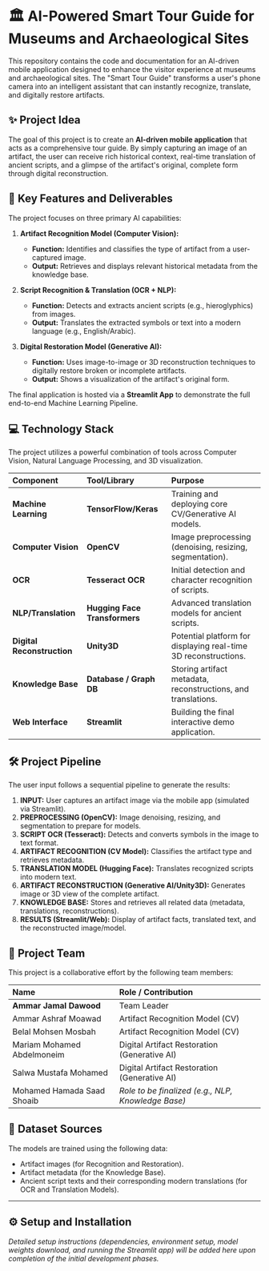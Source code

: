 # 🏛️ AI-Powered Smart Tour Guide for Museums and Archaeological Sites

This repository contains the code and documentation for an AI-driven mobile application designed to enhance the visitor experience at museums and archaeological sites. The "Smart Tour Guide" transforms a user's phone camera into an intelligent assistant that can instantly recognize, translate, and digitally restore artifacts.

## ✨ Project Idea

The goal of this project is to create an **AI-driven mobile application** that acts as a comprehensive tour guide. By simply capturing an image of an artifact, the user can receive rich historical context, real-time translation of ancient scripts, and a glimpse of the artifact's original, complete form through digital reconstruction.

## 🚀 Key Features and Deliverables

The project focuses on three primary AI capabilities:

1.  **Artifact Recognition Model (Computer Vision):**
    * **Function:** Identifies and classifies the type of artifact from a user-captured image.
    * **Output:** Retrieves and displays relevant historical metadata from the knowledge base.

2.  **Script Recognition & Translation (OCR + NLP):**
    * **Function:** Detects and extracts ancient scripts (e.g., hieroglyphics) from images.
    * **Output:** Translates the extracted symbols or text into a modern language (e.g., English/Arabic).

3.  **Digital Restoration Model (Generative AI):**
    * **Function:** Uses image-to-image or 3D reconstruction techniques to digitally restore broken or incomplete artifacts.
    * **Output:** Shows a visualization of the artifact's original form.

The final application is hosted via a **Streamlit App** to demonstrate the full end-to-end Machine Learning Pipeline.

## 💻 Technology Stack

The project utilizes a powerful combination of tools across Computer Vision, Natural Language Processing, and 3D visualization.

| Component | Tool/Library | Purpose |
| :--- | :--- | :--- |
| **Machine Learning** | **TensorFlow/Keras** | Training and deploying core CV/Generative AI models. |
| **Computer Vision** | **OpenCV** | Image preprocessing (denoising, resizing, segmentation). |
| **OCR** | **Tesseract OCR** | Initial detection and character recognition of scripts. |
| **NLP/Translation** | **Hugging Face Transformers** | Advanced translation models for ancient scripts. |
| **Digital Reconstruction** | **Unity3D** | Potential platform for displaying real-time 3D reconstructions. |
| **Knowledge Base** | **Database / Graph DB** | Storing artifact metadata, reconstructions, and translations. |
| **Web Interface** | **Streamlit** | Building the final interactive demo application. |

## 🛠️ Project Pipeline

The user input follows a sequential pipeline to generate the results:

1.  **INPUT:** User captures an artifact image via the mobile app (simulated via Streamlit).
2.  **PREPROCESSING (OpenCV):** Image denoising, resizing, and segmentation to prepare for models.
3.  **SCRIPT OCR (Tesseract):** Detects and converts symbols in the image to text format.
4.  **ARTIFACT RECOGNITION (CV Model):** Classifies the artifact type and retrieves metadata.
5.  **TRANSLATION MODEL (Hugging Face):** Translates recognized scripts into modern text.
6.  **ARTIFACT RECONSTRUCTION (Generative AI/Unity3D):** Generates image or 3D view of the complete artifact.
7.  **KNOWLEDGE BASE:** Stores and retrieves all related data (metadata, translations, reconstructions).
8.  **RESULTS (Streamlit/Web):** Display of artifact facts, translated text, and the reconstructed image/model.

## 👥 Project Team

This project is a collaborative effort by the following team members:

| Name | Role / Contribution |
| :--- | :--- |
| **Ammar Jamal Dawood** | Team Leader |
| Ammar Ashraf Moawad | Artifact Recognition Model (CV) |
| Belal Mohsen Mosbah | Artifact Recognition Model (CV) |
| Mariam Mohamed Abdelmoneim | Digital Artifact Restoration (Generative AI) |
| Salwa Mustafa Mohamed | Digital Artifact Restoration (Generative AI) |
| Mohamed Hamada Saad Shoaib | *Role to be finalized (e.g., NLP, Knowledge Base)* |

## 📂 Dataset Sources

The models are trained using the following data:

* Artifact images (for Recognition and Restoration).
* Artifact metadata (for the Knowledge Base).
* Ancient script texts and their corresponding modern translations (for OCR and Translation Models).

***

## ⚙️ Setup and Installation

*Detailed setup instructions (dependencies, environment setup, model weights download, and running the Streamlit app) will be added here upon completion of the initial development phases.*
